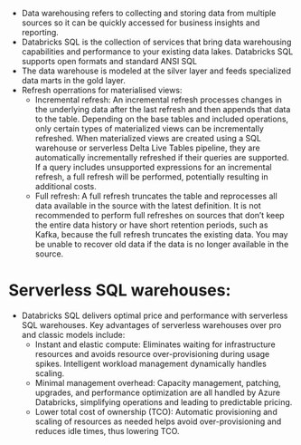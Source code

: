 * Data warehousing refers to collecting and storing data from multiple sources so it can be quickly accessed for business insights and reporting.
* Databricks SQL is the collection of services that bring data warehousing capabilities and performance to your existing data lakes. Databricks SQL supports open formats and standard ANSI SQL
* The data warehouse is modeled at the silver layer and feeds specialized data marts in the gold layer.
* Refresh operrations for materialised views:
    * Incremental refresh: An incremental refresh processes changes in the underlying data after the last refresh and then appends that data to the table. Depending on the base tables and included operations, only certain types of materialized views can be incrementally refreshed. When materialized views are created using a SQL warehouse or serverless Delta Live Tables pipeline, they are automatically incrementally refreshed if their queries are supported. If a query includes unsupported expressions for an incremental refresh, a full refresh will be performed, potentially resulting in additional costs.
    * Full refresh: A full refresh truncates the table and reprocesses all data available in the source with the latest definition. It is not recommended to perform full refreshes on sources that don’t keep the entire data history or have short retention periods, such as Kafka, because the full refresh truncates the existing data. You may be unable to recover old data if the data is no longer available in the source.
# Serverless SQL warehouses: 
* Databricks SQL delivers optimal price and performance with serverless SQL warehouses. Key advantages of serverless warehouses over pro and classic models include:
    * Instant and elastic compute: Eliminates waiting for infrastructure resources and avoids resource over-provisioning during usage spikes. Intelligent workload management dynamically handles scaling.
    * Minimal management overhead: Capacity management, patching, upgrades, and performance optimization are all handled by Azure Databricks, simplifying operations and leading to predictable pricing.
    * Lower total cost of ownership (TCO): Automatic provisioning and scaling of resources as needed helps avoid over-provisioning and reduces idle times, thus lowering TCO. 

